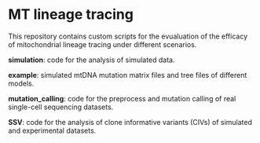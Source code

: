# MT lineage tracing
This repository contains custom scripts for the evualuation of the efficacy of mitochondrial lineage tracing under different scenarios.

**simulation**: code for the analysis of simulated data.

**example**: simulated mtDNA mutation matrix files and tree files of different models.

**mutation_calling**: code for the preprocess and mutation calling of real single-cell sequencing datasets.

**SSV**: code for the analysis of clone informative variants (CIVs) of simulated and experimental datasets.

